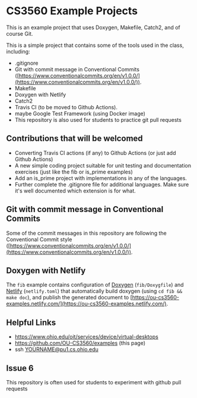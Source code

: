 # CS3560 Example Projects

This is an example project that uses Doxygen, Makefile, Catch2, and of course Git.

This is a simple project that contains some of the tools used in the class, including:

- .gitignore
- Git with commit message in Conventional Commits ([https://www.conventionalcommits.org/en/v1.0.0/](https://www.conventionalcommits.org/en/v1.0.0/)).
- Makefile
- Doxygen with Netlify
- Catch2
- Travis CI (to be moved to Github Actions).
- maybe Google Test Framework (using Docker image)
- This repository is also used for students to practice git pull requests

## Contributions that will be welcomed

- Converting Travis CI actions (if any) to Github Actions (or just add Github Actions)
- A new simple coding project suitable for unit testing and documentation exercises (just like the fib or is_prime examples)
- Add an is_prime project with implementations in any of the languages.
- Further complete the .gitignore file for additional languages. Make sure it's well documented which extension is for what.

## Git with commit message in Conventional Commits

Some of the commit messages in this repository are following the Conventional Commit style
([https://www.conventionalcommits.org/en/v1.0.0/](https://www.conventionalcommits.org/en/v1.0.0/)).

## Doxygen with Netlify

The `fib` example contains configuration of [Doxygen](http://www.doxygen.nl/) (`fib/Doxygfile`) and [Netlify](https://www.netlify.com/) (`netlify.toml`)
that automatically build doxygen (using `cd fib && make doc`), and publish the generated document
to [https://ou-cs3560-examples.netlify.com/](https://ou-cs3560-examples.netlify.com/).

## Helpful Links

- https://www.ohio.edu/oit/services/device/virtual-desktops
- https://github.com/OU-CS3560/examples (this page)
- ssh YOURNAME@pu1.cs.ohio.edu

## Issue 6
This repository is often used for students to experiment with github pull requests
